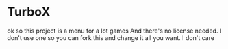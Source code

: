 # TurboX
ok so this project is a menu for a lot games And there's no license needed. I don't use one so you can fork this and change it all you want. I don't care
